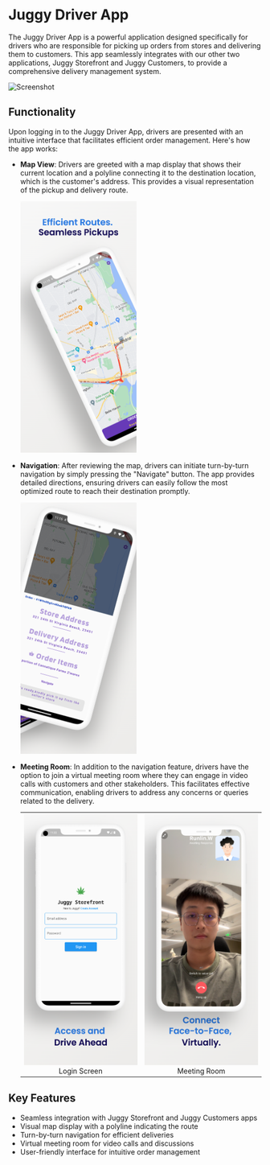 # Juggy Driver App

The Juggy Driver App is a powerful application designed specifically for drivers who are responsible for picking up orders from stores and delivering them to customers. This app seamlessly integrates with our other two applications, Juggy Storefront and Juggy Customers, to provide a comprehensive delivery management system.

![Screenshot](https://github.com/Kashif-Asghar60/Juggy-Driver-/blob/main/Apple%20iPhone%2011%20Pro%20Max%20(1242x2688)/driver%20app.png?raw=true)


## Functionality

Upon logging in to the Juggy Driver App, drivers are presented with an intuitive interface that facilitates efficient order management. Here's how the app works:

- **Map View**: Drivers are greeted with a map display that shows their current location and a polyline connecting it to the destination location, which is the customer's address. This provides a visual representation of the pickup and delivery route.

  <img src="https://github.com/Kashif-Asghar60/Juggy-Driver-/blob/main/Apple%20iPhone%2011%20Pro%20Max%20(1242x2688)/map%20Screenshot%200.png?raw=true" height="500">

- **Navigation**: After reviewing the map, drivers can initiate turn-by-turn navigation by simply pressing the "Navigate" button. The app provides detailed directions, ensuring drivers can easily follow the most optimized route to reach their destination promptly.

  <img src="https://github.com/Kashif-Asghar60/Juggy-Driver-/blob/main/Apple%20iPhone%2011%20Pro%20Max%20(1242x2688)/address%20Screenshot%201.png?raw=true" height="500">

- **Meeting Room**: In addition to the navigation feature, drivers have the option to join a virtual meeting room where they can engage in video calls with customers and other stakeholders. This facilitates effective communication, enabling drivers to address any concerns or queries related to the delivery.

  <table>
    <tr>
      <td align="center">
        <img src="https://github.com/Kashif-Asghar60/Juggy-Driver-/blob/main/Apple%20iPhone%2011%20Pro%20Max%20(1242x2688)/login%20Screenshot%203.png?raw=true" height="500">
        <br>
        Login Screen
      </td>
      <td align="center">
        <img src="https://github.com/Kashif-Asghar60/Juggy-Driver-/blob/main/Apple%20iPhone%2011%20Pro%20Max%20(1242x2688)/meeting%20Screenshot%204.png?raw=true" height="500">
        <br>
        Meeting Room
      </td>
    </tr>
  </table>


## Key Features

- Seamless integration with Juggy Storefront and Juggy Customers apps
- Visual map display with a polyline indicating the route
- Turn-by-turn navigation for efficient deliveries
- Virtual meeting room for video calls and discussions
- User-friendly interface for intuitive order management
